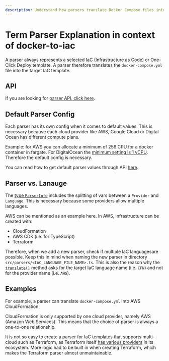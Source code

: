 ```yaml
---
description: Understand how parsers translate Docker Compose files into cloud-specific Infrastructure as Code templates. Learn about provider configurations and language support.
---
```


# Term Parser Explanation in context of docker-to-iac

A parser always represents a selected IaC (Infrastructure as Code) or One-Click Deploy template. A parser therefore translates the `docker-compose.yml` file into the target IaC template.

## API

If you are looking for [parser API, click here](/docs/docker-to-iac/api.md).

## Default Parser Config

Each parser has its own config when it comes to default values. This is necessary because each cloud provider like AWS, Google Cloud or Digital Ocean has different compute plans.

Example: for AWS you can allocate a minimum of 256 CPU for a docker container in fargate. For DigitalOcean the [minimum setting is 1 vCPU](https://www.digitalocean.com/pricing/app-platform). Therefore the default config is necessary.

You can read how to get default parser values ​​through API [here](/docs/docker-to-iac/api.md#get-parser-info).

## Parser vs. Lanauge

The [type `ParserInfo`](https://github.com/deploystackio/docker-to-iac/blob/main/src/parsers/base-parser.ts) includes the splitting of vars between a `Provider` and `Language`. This is necessary because some providers allow multiple languages.

AWS can be mentioned as an example here. In AWS, infrastructure can be created with:

- CloudFormation
- AWS CDK (i.e. for TypeScript)
- Terraform

Therefore, when we add a new parser, check if multiple IaC languages ​​are possible. Keep this in mind when naming the new parser in directory `src/parsers/<IAC_LANGUAGE_FILE_NAME>.ts`. This is also the reason why the [`translate()`](/docs/docker-to-iac/api.md#translate-api) method asks for the target IaC language name (i.e. `CFN`) and not for the provider name (i.e. `AWS`).

## Examples

For example, a parser can translate `docker-compose.yml` into AWS CloudFormation.

CloudFormation is only supported by one cloud provider, namely AWS (Amazon Web Services). This means that the choice of parser is always a one-to-one relationship.

It is not so easy to create a parser for IaC templates that supports multi-cloud such as Terraform, as Terraform itself [has various providers](https://registry.terraform.io/browse/providers) in its ecosystem. More logic had to be built in when creating Terraform, which makes the Terraform parser almost unmaintainable.
